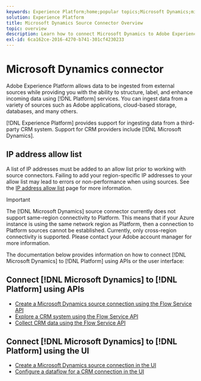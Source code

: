```yaml
---
keywords: Experience Platform;home;popular topics;Microsoft Dynamics;microsoft dynamics;dynamics;Dynamics
solution: Experience Platform
title: Microsoft Dynamics Source Connector Overview
topic: overview
description: Learn how to connect Microsoft Dynamics to Adobe Experience Platform using APIs or the user interface.
exl-id: 6ca162ce-2016-4270-b741-301cf4230233
---
```

# Microsoft Dynamics connector

Adobe Experience Platform allows data to be ingested from external sources while providing you with the ability to structure, label, and enhance incoming data using [!DNL Platform] services. You can ingest data from a variety of sources such as Adobe applications, cloud-based storage, databases, and many others.

[!DNL Experience Platform] provides support for ingesting data from a third-party CRM system. Support for CRM providers include [!DNL Microsoft Dynamics].

## IP address allow list

A list of IP addresses must be added to an allow list prior to working with source connectors. Failing to add your region-specific IP addresses to your allow list may lead to errors or non-performance when using sources. See the [IP address allow list](../../ip-address-allow-list.md) page for more information.

>[!IMPORTANT]
>
>The [!DNL Microsoft Dynamics] source connector currently does not support same-region connectivity to Platform. This means that if your Azure instance is using the same network region as Platform, then a connection to Platform sources cannot be established. Currently, only cross-region connectivity is supported. Please contact your Adobe account manager for more information.

The documentation below provides information on how to connect [!DNL Microsoft Dynamics] to [!DNL Platform] using APIs or the user interface:

## Connect [!DNL Microsoft Dynamics] to [!DNL Platform] using APIs

- [Create a Microsoft Dynamics source connection using the Flow Service API](../../tutorials/api/create/crm/ms-dynamics.md)
- [Explore a CRM system using the Flow Service API](../../tutorials/api/explore/crm.md)
- [Collect CRM data using the Flow Service API](../../tutorials/api/collect/crm.md)

## Connect [!DNL Microsoft Dynamics] to [!DNL Platform] using the UI

- [Create a Microsoft Dynamics source connection in the UI](../../tutorials/ui/create/crm/dynamics.md)
- [Configure a dataflow for a CRM connection in the UI](../../tutorials/ui/dataflow/crm.md)

